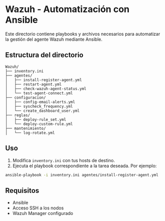 # Wazuh - Automatización con Ansible

Este directorio contiene playbooks y archivos necesarios para automatizar la gestión del agente Wazuh mediante Ansible.

## Estructura del directorio

```plaintext
Wazuh/
├── inventory.ini
├── agentes/
│   ├── install-register-agent.yml
│   ├── restart-agent.yml
│   ├── check-wazuh-agent-status.yml
│   └── test-agent-connect.yml
├── configuracion/
│   ├── config-email-alerts.yml
│   ├── syscheck_frequency.yml
│   └── create_dashboard_user.yml
├── reglas/
│   ├── deploy-rule_set.yml
│   └── deploy-custom-rule.yml
├── mantenimiento/
│   └── log-rotate.yml
```

## Uso

1. Modifica `inventory.ini` con tus hosts de destino.
2. Ejecuta el playbook correspondiente a la tarea deseada. Por ejemplo:

```bash
ansible-playbook -i inventory.ini agentes/install-register-agent.yml
```

## Requisitos

- Ansible
- Acceso SSH a los nodos
- Wazuh Manager configurado
